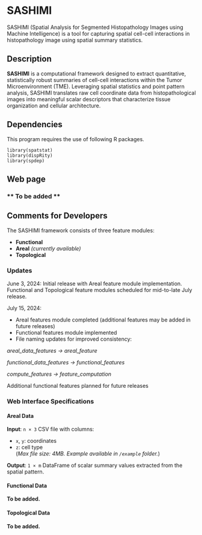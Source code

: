# SASHIMI
SASHIMI (Spatial Analysis for Segmented Histopathology Images using Machine Intelligence) is a tool for capturing spatial cell-cell interactions in histopathology image using spatial summary statistics.

## Description
**SASHIMI** is a computational framework designed to extract quantitative, statistically robust summaries of cell-cell interactions within the Tumor Microenvironment (TME). Leveraging spatial statistics and point pattern analysis, SASHIMI translates raw cell coordinate data from histopathological images into meaningful scalar descriptors that characterize tissue organization and cellular architecture.

## Dependencies
This program requires the use of following R packages. 

```{r}
library(spatstat)
library(dispRity)
library(spdep)
```

## Web page
### ** To be added ** 

## Comments for Developers

The SASHIMI framework consists of three feature modules:

- **Functional**
- **Areal** *(currently available)*
- **Topological**

### Updates
June 3, 2024: Initial release with Areal feature module implementation. Functional and Topological feature modules scheduled for mid-to-late July release.

July 15, 2024:

- Areal features module completed (additional features may be added in future releases)
- Functional features module implemented
- File naming updates for improved consistency:

 *areal_data_features → areal_feature*
 
 *functional_data_features → functional_features*
 
 *compute_features → feature_computation* 



Additional functional features planned for future releases

### Web Interface Specifications

#### Areal Data  
**Input**: `n × 3` CSV file with columns:
- `x`, `y`: coordinates  
- `z`: cell type  
(*Max file size: 4MB. Example available in `/example` folder.*)

**Output**: `1 × m` DataFrame of scalar summary values extracted from the spatial pattern.

#### Functional Data  
**To be added.**

#### Topological Data  
**To be added.**

